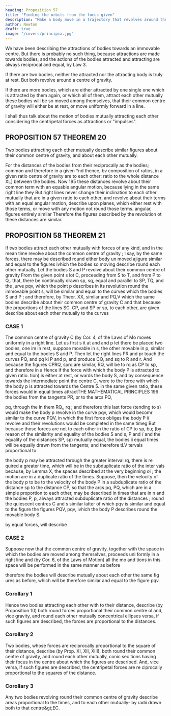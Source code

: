 ```yaml
---
heading: Proposition 57
title: "Finding the orbits from the focus given"
description: "Make a body move in a trajectory that revolves around the center of force in the same way as another body in the same trajectory at rest"
author: Newton
draft: true
image: "/covers/principia.jpg"
---
```




We have been describing the attractions of bodies towards an immovable centre. But there is probably no such thing, because attractions are made towards bodies, and the actions of the bodies attracted and attracting are always reciprocal and equal, by Law 3. 

If there are two bodies, neither the attracted nor the attracting body is truly at rest. But both revolve around a centre of gravity.

If there are more bodies, which are either attracted by one single one which is attracted by them again, or which all of them, attract each other mutually these bodies will be so moved among themselves, that their common centre of gravity will either be at rest, or move uniformly forward in a line. 

I shall thus talk about the motion of bodies mutually attracting each other considering the centripetal forces as attractions or "impulses".

<!-- But
these propositions are to be considered as purely
mathematical; and therefore, laying aside all physical considerations, I
make use of a familiar way of speaking, to make myself the more easily
understood by a mathematical reader. -->


## PROPOSITION 57 THEOREM 20

Two bodies attracting each other mutually describe similar figures about their common centre of gravity, and about each other mutually.

For the distances of the bodies from their reciprocally as the bodies;
common
and therefore in a given
*nd thence, bv composition of
ratios, in a
given ratio
centre of gravity are
to each other:
ratio
to the
whole distance 
XL]
between the bodies.
Now
195
these distances revolve about their
common term
with an equable angular motion, because lying in the same right line they
But right lines
never change their inclination to each other mutually
that are in a given ratio to each other, and revolve about their terms with
an equal angular motion, describe upon planes, which either rest with
those terms, or
move with any motion not
round those terms.
angular, figures entirely similar
Therefore the figures described by the revolution ot
these distances are similar.


## PROPOSITION 58 THEOREM 21

If two bodies attract each other mutually with forces of any kind, and
in the mean time revolve about the common centre of gravity ; I say,
by the same forces, there may be described round either body un
moved ajigure similar and equal to the figures ivhich the bodies so
moving describe round each other mutually.
Let the bodies S and P revolve about their common centre of gravity
From the given point s lot
C, proceeding from S to T, and from P to Q,.
that,
there be continually drawn sp, sq, equal and parallel to SP, TQ,
and the
;urve pqv, which the point p describes in its revolution round the immovable
point s, will be similar and equal to the curves which the bodies S and P
;
and therefore, by Theor. XX, similar
and PQ,V which the same bodies describe about their
common centre of gravity C and that because the proportions of the lines
SC. CP, and SP or sp, to each other, are given.
describe about each other mutually
to the curves

### CASE 1 

The common centre of gravity
C (by
Cor.
4,
of the
Laws of Mo
moves uniformly in a right line. Let us first
s
it
at
and
and p let there be placed two bodies, one im
in
rest,
suppose
movable in s, the other movable in p, similar and equal to the bodies S arid
P.
Then let the right lines PR and pr touch the curves PQ, and pq ki P
and p, and produce CQ, and sq to R and r. And because the figures
CPRQ, sprq are similar, RQ, will be to rq as CP to sp, and therefore in a
Hence if the force with which the body P is attracted to
given ratio.
tion) is
either at rest, or
wards the body S, and by consequence towards the intermediate point the
centre C, were to the force with which the body p is attracted towards the
Centre 5. in the same given ratio, these forces would in equal times attractTHE MATHEMATICAL PRINCIPLES
196
the bodies from the tangents
PR, pr
to the arcs
PQ,

pq, through the in
them RQ,, rq ; and therefore this last force (tending
to s) would make the body p revolve in the curve pqv, which would becomr
similar to the curve PQV, in which the first force obliges the body P i(
revolve and their revolutions would be completed in the same timeg
But because those forces are not to each other in the ratio of CP to sp, bu;
(by reason of the similarity and equality of the bodies S and s, P and /
and the equality of the distances SP, sp) mutually equal, the bodies ii
equal times will be equally drawn from the tangents; and therefore tLV
tervals proportional to

the body p may be attracted through the greater interval rq, there is re
quired a greater time, which will be in the subduplicate ratio of the inter
vals because, by Lemma X, the spaces described at the very beginning ol
;
the motion are in a duplicate ratio of the times.
Suppose, then the velocity
of the body p to be to the velocity of the body P in a subduplicate ratio of
the distance sp to the distance CP, so that the arcs pq, PQ, which are in a
simple proportion to each other, may be described in times that are in n
and the bodies P, p, always attracted
subduplicate ratio of the distances
;
round the quiescent centres C and s similar
latter
of
which pqv is similar and equal to the figure
the
figures PQV, pqv,
ivhich the body P describes round the movable body S.

by equal
forces, will describe

### CASE 2

Suppose now that the common centre of gravity, together with the space in which the bodies are moved among themselves, proceeds uni formly in a right line and (by Cor. 6, of the Laws of Motion) all the mo
and tions in this space will be performed in the same manner as before

therefore the bodies will describe mutually about each other the same fig
ures as before, which will be therefore similar and equal to the figure pqv.

### Corollary 1

Hence two bodies attracting each other with to their distance, describe (by Proposition 10) both round forces proportional their common centre ol
and, vice
gravity, and round each other mutually concentrical ellipses
versa, if such figures are described, the forces are proportional to the distances.

### Corollary 2

Two bodies, whose forces are reciprocally proportional to
the square of their distance, describe (by Prop. XI, XII, XIII), both round
their common centre of gravity, and round each other mutually, conic sec
tions
having their focus in the centre about which the figures are described.
And, vice versa, if such figures are described, the centripetal forces are re
ciprocally proportional to the squares of the distance.

### Corollary 3

Any two bodies revolving round their common centre of gravity describe areas proportional to the times,
and to each other mutually-
by radii drawn both
to that centre&amp;gt;EC.


